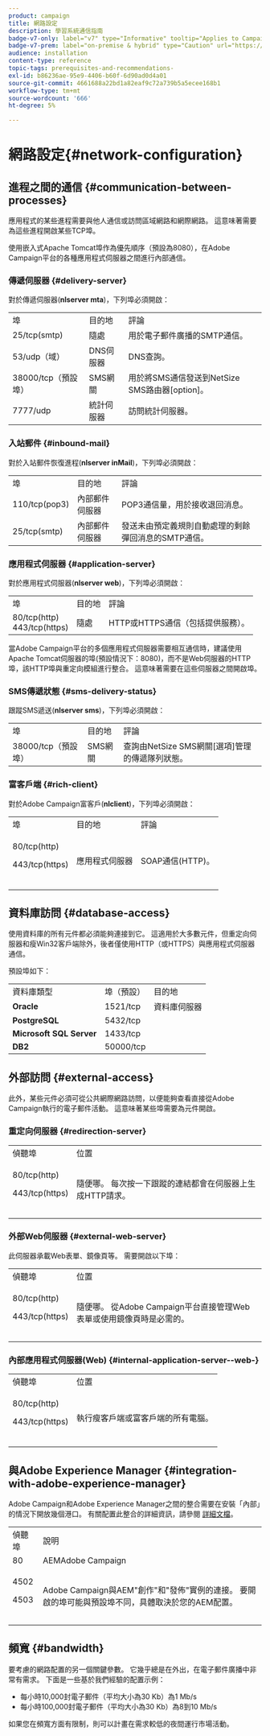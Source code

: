 ```yaml
---
product: campaign
title: 網路設定
description: 學習系統通信指南
badge-v7-only: label="v7" type="Informative" tooltip="Applies to Campaign Classic v7 only"
badge-v7-prem: label="on-premise & hybrid" type="Caution" url="https://experienceleague.adobe.com/docs/campaign-classic/using/installing-campaign-classic/architecture-and-hosting-models/hosting-models-lp/hosting-models.html" tooltip="Applies to on-premise and hybrid deployments only"
audience: installation
content-type: reference
topic-tags: prerequisites-and-recommendations-
exl-id: b86236ae-95e9-4406-b60f-6d90ad0d4a01
source-git-commit: 4661688a22bd1a82eaf9c72a739b5a5ecee168b1
workflow-type: tm+mt
source-wordcount: '666'
ht-degree: 5%

---
```


# 網路設定{#network-configuration}



## 進程之間的通信 {#communication-between-processes}

應用程式的某些進程需要與他人通信或訪問區域網路和網際網路。 這意味著需要為這些進程開啟某些TCP埠。

使用嵌入式Apache Tomcat埠作為優先順序（預設為8080），在Adobe Campaign平台的各種應用程式伺服器之間進行內部通信。

### 傳遞伺服器 {#delivery-server}

對於傳遞伺服器(**nlserver mta**)，下列埠必須開啟：

<table> 
 <tbody> 
  <tr> 
   <td> 埠<br /> </td> 
   <td> 目的地<br /> </td> 
   <td> 評論<br /> </td> 
  </tr> 
  <tr> 
   <td> 25/tcp(smtp)<br /> </td> 
   <td> 隨處<br /> </td> 
   <td> 用於電子郵件廣播的SMTP通信。<br /> </td> 
  </tr> 
  <tr> 
   <td> 53/udp（域）<br /> </td> 
   <td> DNS伺服器<br /> </td> 
   <td> DNS查詢。<br /> </td> 
  </tr> 
  <tr> 
   <td> 38000/tcp（預設埠）<br /> </td> 
   <td> SMS網關<br /> </td> 
   <td> 用於將SMS通信發送到NetSize SMS路由器[option]。<br /> </td> 
  </tr> 
  <tr> 
   <td> 7777/udp<br /> </td> 
   <td> 統計伺服器<br /> </td> 
   <td> 訪問統計伺服器。<br /> </td> 
  </tr> 
 </tbody> 
</table>

### 入站郵件 {#inbound-mail}

對於入站郵件恢復進程(**nlserver inMail**)，下列埠必須開啟：

<table> 
 <tbody> 
  <tr> 
   <td> 埠<br /> </td> 
   <td> 目的地<br /> </td> 
   <td> 評論<br /> </td> 
  </tr> 
  <tr> 
   <td> 110/tcp(pop3)<br /> </td> 
   <td> 內部郵件伺服器<br /> </td> 
   <td> POP3通信量，用於接收退回消息。<br /> </td> 
  </tr> 
  <tr> 
   <td> 25/tcp(smtp)<br /> </td> 
   <td> 內部郵件伺服器<br /> </td> 
   <td> 發送未由預定義規則自動處理的剩餘彈回消息的SMTP通信。<br /> </td> 
  </tr> 
 </tbody> 
</table>

### 應用程式伺服器 {#application-server}

對於應用程式伺服器(**nlserver web**)，下列埠必須開啟：

<table> 
 <tbody> 
  <tr> 
   <td> 埠<br /> </td> 
   <td> 目的地<br /> </td> 
   <td> 評論<br /> </td> 
  </tr> 
  <tr> 
   <td> 80/tcp(http)<br /> 443/tcp(https)<br /> </td> 
   <td> 隨處<br /> </td> 
   <td> HTTP或HTTPS通信（包括提供服務）。<br /> </td> 
  </tr> 
 </tbody> 
</table>

當Adobe Campaign平台的多個應用程式伺服器需要相互通信時，建議使用Apache Tomcat伺服器的埠(預設情況下：8080)，而不是Web伺服器的HTTP埠，該HTTP埠與重定向模組進行整合。 這意味著需要在這些伺服器之間開啟埠。

### SMS傳遞狀態 {#sms-delivery-status}

跟蹤SMS遞送(**nlserver sms**)，下列埠必須開啟：

<table> 
 <tbody> 
  <tr> 
   <td> 埠<br /> </td> 
   <td> 目的地<br /> </td> 
   <td> 評論<br /> </td> 
  </tr> 
  <tr> 
   <td> 38000/tcp（預設埠）<br /> </td> 
   <td> SMS網關<br /> </td> 
   <td> 查詢由NetSize SMS網關[選項]管理的傳遞隊列狀態。<br /> </td> 
  </tr> 
 </tbody> 
</table>

### 富客戶端 {#rich-client}

對於Adobe Campaign富客戶(**nlclient**)，下列埠必須開啟：

<table> 
 <tbody> 
  <tr> 
   <td> 埠<br /> </td> 
   <td> 目的地<br /> </td> 
   <td> 評論<br /> </td> 
  </tr> 
  <tr> 
   <td><p> 80/tcp(http)</p><p>443/tcp(https)</p><br /> </td> 
   <td> 應用程式伺服器<br /> </td> 
   <td> SOAP通信(HTTP)。<br /> </td> 
  </tr> 
 </tbody> 
</table>

## 資料庫訪問 {#database-access}

使用資料庫的所有元件都必須能夠連接到它。 這適用於大多數元件，但重定向伺服器和瘦Win32客戶端除外，後者僅使用HTTP（或HTTPS）與應用程式伺服器通信。

預設埠如下：

<table> 
 <tbody> 
  <tr> 
   <td> 資料庫類型<br /> </td> 
   <td> 埠（預設）<br /> </td> 
   <td> 目的地<br /> </td> 
  </tr> 
  <tr> 
   <td> <strong>Oracle</strong><br /> </td> 
   <td> 1521/tcp<br /> </td> 
   <td> 資料庫伺服器<br /> </td> 
  </tr> 
  <tr> 
   <td> <strong>PostgreSQL</strong><br /> </td> 
   <td> 5432/tcp<br /> </td> 
  </tr> 
  <tr> 
   <td> <strong>Microsoft SQL Server</strong><br /> </td> 
   <td> 1433/tcp<br /> </td> 
  </tr> 
  <tr> 
   <td> <strong>DB2</strong><br /> </td> 
   <td> 50000/tcp<br /> </td> 
  </tr> 
 </tbody> 
</table>

## 外部訪問 {#external-access}

此外，某些元件必須可從公共網際網路訪問，以便能夠查看直接從Adobe Campaign執行的電子郵件活動。 這意味著某些埠需要為元件開啟。

### 重定向伺服器 {#redirection-server}

<table> 
 <tbody> 
  <tr> 
   <td> 偵聽埠<br /> </td> 
   <td> 位置<br /> </td> 
  </tr> 
  <tr> 
   <td><p> 80/tcp(http)</p><p> 443/tcp(https)</p><br /> </td> 
   <td> 隨便哪。 每次按一下跟蹤的連結都會在伺服器上生成HTTP請求。<br /> </td> 
  </tr> 
 </tbody> 
</table>

### 外部Web伺服器 {#external-web-server}

此伺服器承載Web表單、鏡像頁等。 需要開啟以下埠：

<table> 
 <tbody> 
  <tr> 
   <td> 偵聽埠<br /> </td> 
   <td> 位置<br /> </td> 
  </tr> 
  <tr> 
   <td><p> 80/tcp(http)</p><p> 443/tcp(https)</p><br /> </td> 
   <td> 隨便哪。 從Adobe Campaign平台直接管理Web表單或使用鏡像頁時是必需的。<br /> </td> 
  </tr> 
 </tbody> 
</table>

### 內部應用程式伺服器(Web) {#internal-application-server--web-}

<table> 
 <tbody> 
  <tr> 
   <td> 偵聽埠<br /> </td> 
   <td> 位置<br /> </td> 
  </tr> 
  <tr> 
   <td><p> 80/tcp(http)</p><p> 443/tcp(https)</p><br /> </td> 
   <td> 執行瘦客戶端或富客戶端的所有電腦。<br /> </td> 
  </tr> 
 </tbody> 
</table>

## 與Adobe Experience Manager {#integration-with-adobe-experience-manager}

Adobe Campaign和Adobe Experience Manager之間的整合需要在安裝「內部」的情況下開放幾個港口。 有關配置此整合的詳細資訊，請參閱 [詳細文檔](../../integrations/using/about-adobe-experience-manager.md)。

<table> 
 <tbody> 
  <tr> 
   <td> 偵聽埠<br /> </td> 
   <td> 說明<br /> </td> 
  </tr> 
  <tr> 
   <td> 80<br /> </td> 
   <td> AEMAdobe Campaign<br /> </td> 
  </tr> 
  <tr> 
   <td><p> 4502</p><p> 4503</p><br /> </td> 
   <td> Adobe Campaign與AEM"創作"和"發佈"實例的連接。 要開啟的埠可能與預設埠不同，具體取決於您的AEM配置。<br /> </td> 
  </tr> 
 </tbody> 
</table>

## 頻寬 {#bandwidth}

要考慮的網路配置的另一個關鍵參數。 它幾乎總是在外出，在電子郵件廣播中非常有需求。 下面是一些基於我們經驗的配置示例：

* 每小時10,000封電子郵件（平均大小為30 Kb）為1 Mb/s
* 每小時100,000封電子郵件（平均大小為30 Kb）為8到10 Mb/s

如果您在頻寬方面有限制，則可以計畫在需求較低的夜間運行市場活動。
